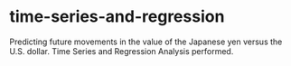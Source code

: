 # time-series-and-regression
Predicting future movements in the value of the Japanese yen versus the U.S. dollar. Time Series and Regression Analysis performed.
